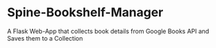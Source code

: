 # Spine-Bookshelf-Manager
 A Flask Web-App that collects book details from Google Books API and Saves them to a Collection
